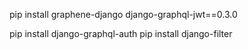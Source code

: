 pip install graphene-django django-graphql-jwt==0.3.0

pip install django-graphql-auth
pip install django-filter